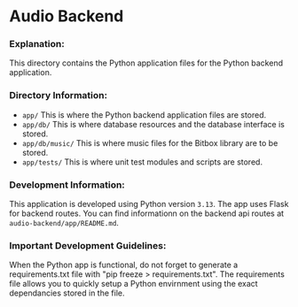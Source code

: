 # Audio Backend
### Explanation:
This directory contains the Python application files for the
Python backend application.
### Directory Information:
- `app/` This is where the Python backend application files are stored.
- `app/db/` This is where database resources and the database interface is stored.
- `app/db/music/` This is where music files for the Bitbox library are to be stored.
- `app/tests/` This is where unit test modules and scripts are stored.
### Development Information:
This application is developed using Python version `3.13`.
The app uses Flask for backend routes. You can find informationn on
the backend api routes at `audio-backend/app/README.md`.

### Important Development Guidelines:
When the Python app is functional, do not forget to generate a
requirements.txt file with "pip freeze > requirements.txt".
The requirements file allows you to quickly setup a Python envirnment
using the exact dependancies stored in the file.
